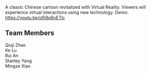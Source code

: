 A classic Chinese cartoon revitalized with Virtual Reality. Viewers will experience virtual interactions using new technology.
Demo: https://youtu.be/oI58q8vETlc
## Team Members
Qiuji Zhao<br>
Ke Lu <br>
Rui An <br>
Stanley Yang <br>
Mingze Xiao
